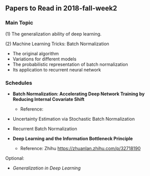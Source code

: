 ## Papers to Read in 2018-fall-week2

### Main Topic

(1) The generalization ability of deep learning.

(2) Machine Learning Tricks: Batch Normalization

- The original algorithm
- Variations for different models
- The probabilistic representation of batch normalization
- Its application to recurrent neural network

### Schedules

- **Batch Normalization: Accelerating Deep Network Training by Reducing Internal Covariate Shift**
    - Reference: 
- Uncertainty Estimation via Stochastic Batch Normalization
- Recurrent Batch Normalization

- **Deep Learning and the Information Bottleneck Principle**
	- Reference: Zhihu https://zhuanlan.zhihu.com/p/32718190



Optional:

- *Generalization in Deep Learning*